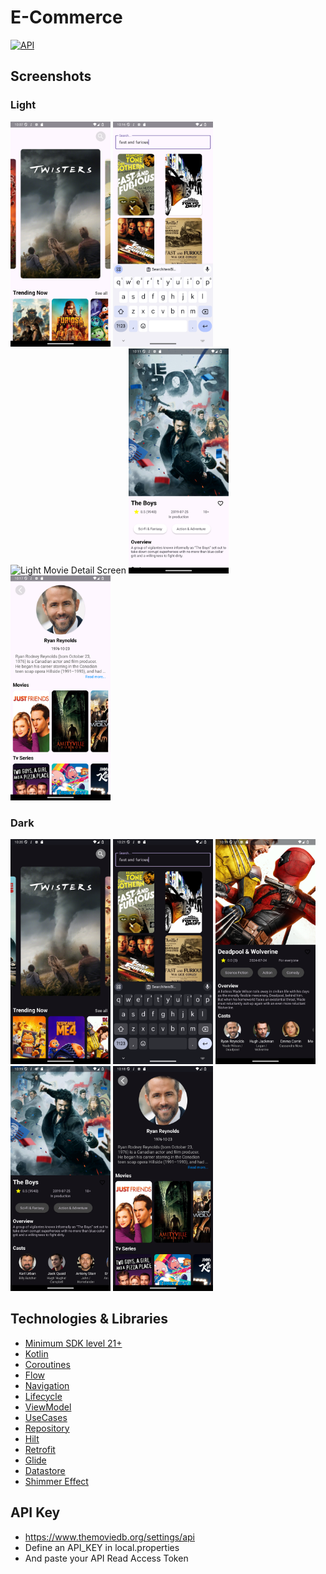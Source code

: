 # E-Commerce

[![API](https://img.shields.io/badge/API-21%2B-brightgreen.svg?style=flat)](https://android-arsenal.com/api?level=21)

## Screenshots

### Light

<div>
<img alt="Light Home Screen" src="https://github.com/DogacTanriverdi/MovieApp/blob/master/screenshots/light_home.png" width="160" height="360" float:left/>

<img alt="Light Search Screen" src="https://github.com/DogacTanriverdi/MovieApp/blob/master/screenshots/light_search.png" width="160" height="360" float:left/>

<img alt="Light Movie Detail Screen" src="https://github.com/DogacTanriverdi/MovieApp/blob/master/screenshots/light_movie_detail.png" width="160" height="360" float:left/>

<img alt="Light Tv Series Detail Screen" src="https://github.com/DogacTanriverdi/MovieApp/blob/master/screenshots/light_tv_series_detail.png" width="160" height="360" float:left/>

<img alt="Light Cast Detail Screen" src="https://github.com/DogacTanriverdi/MovieApp/blob/master/screenshots/light_cast_detail.png" width="160" height="360" float:left/>

</div>

### Dark

<div>

<img alt="Dark Home Screen" src="https://github.com/DogacTanriverdi/MovieApp/blob/master/screenshots/dark_home.png" width="160" height="360" float:left/>

<img alt="Dark Search Screen" src="https://github.com/DogacTanriverdi/MovieApp/blob/master/screenshots/dark_search.png" width="160" height="360" float:left/>

<img alt="Dark Movie Detail Screen" src="https://github.com/DogacTanriverdi/MovieApp/blob/master/screenshots/dark_movie_detail.png" width="160" height="360" float:left/>

<img alt="Dark Tv Series Detail Screen" src="https://github.com/DogacTanriverdi/MovieApp/blob/master/screenshots/dark_tv_series_detail.png" width="160" height="360" float:left/>

<img alt="Dark Cast Detail Screen" src="https://github.com/DogacTanriverdi/MovieApp/blob/master/screenshots/dark_cast_detail.png" width="160" height="360" float:left/>

</div>

## Technologies & Libraries

- [Minimum SDK level 21+](https://android-arsenal.com/api?level=21)
- [Kotlin](https://kotlinlang.org/)
- [Coroutines](https://github.com/Kotlin/kotlinx.coroutines)
- [Flow](https://developer.android.com/kotlin/flow)
- [Navigation](https://developer.android.com/guide/navigation)
- [Lifecycle](https://developer.android.com/topic/libraries/architecture/lifecycle)
- [ViewModel](https://developer.android.com/topic/libraries/architecture/viewmodel)
- [UseCases](https://developer.android.com/topic/architecture/domain-layer)
- [Repository](https://developer.android.com/topic/architecture/data-layer)
- [Hilt](https://developer.android.com/training/dependency-injection/hilt-android)
- [Retrofit](https://github.com/square/retrofit)
- [Glide](https://github.com/bumptech/glide)
- [Datastore](https://developer.android.com/jetpack/androidx/releases/datastore)
- [Shimmer Effect](https://github.com/facebookarchive/shimmer-android)
  
## API Key
- https://www.themoviedb.org/settings/api
- Define an API_KEY in local.properties
- And paste your API Read Access Token
